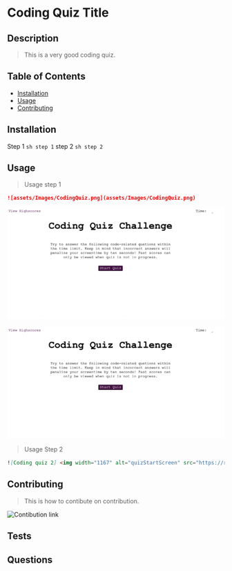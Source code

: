 # Coding Quiz Title

## Description

> This is a very good coding quiz. 

## Table of Contents

- [Installation](#Installation)
- [Usage](#Usage)
- [Contributing](#Contributing)

## Installation

Step 1
```sh step 1```
step 2
```sh step 2```

## Usage

> Usage step 1 
```md
![assets/Images/CodingQuiz.png](assets/Images/CodingQuiz.png) 
``` 
![Coding quiz 1](https://raw.githubusercontent.com/SanjeevKumar-DEV/Readme-Generator/main/assets/Images/CodingQuiz.png)

![Coding quiz 1](../assets/Images/CodingQuiz.png)

> Usage Step 2 
```md
![Coding quiz 2] <img width="1167" alt="quizStartScreen" src="https://raw.githubusercontent.com/SanjeevKumar-DEV/Readme-Generator/main/assets/Images/CodingQuiz.png"> 
```

## Contributing

> This is how to contibute on contribution. 

![Contibution link](https://www.contributor-covenant.org/) 


## Tests

## Questions


